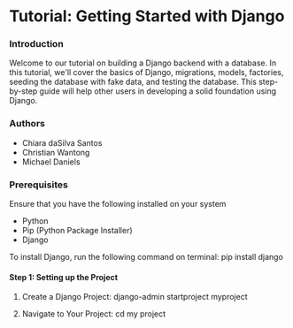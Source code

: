# Tutorial: Getting Started with Django
### Introduction
Welcome to our tutorial on building a Django backend with a database. In this tutorial, we'll cover the basics of Django, migrations, models, factories, seeding the database with fake data, and testing the database. This step-by-step guide will help other users in developing a solid foundation using Django. 

### Authors
- Chiara daSilva Santos
- Christian Wantong
- Michael Daniels

### Prerequisites
Ensure that you have the following installed on your system
- Python
- Pip (Python Package Installer)
- Django

To install Django, run the following command on terminal:
pip install django


#### Step 1: Setting up the Project
1. Create a Django Project:
django-admin startproject myproject

2. Navigate to Your Project:
cd my project